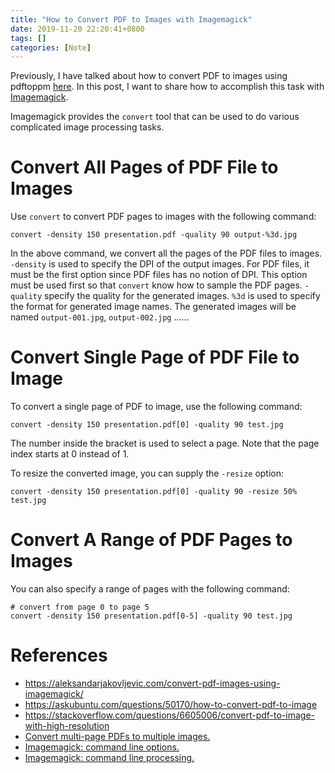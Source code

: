 ```yaml
---
title: "How to Convert PDF to Images with Imagemagick"
date: 2019-11-20 22:20:41+0800
tags: []
categories: [Note]
---
```


Previously, I have talked about how to convert PDF to images using pdftoppm
[here](https://jdhao.github.io/2019/11/14/convert_pdf_to_images_pdftoppm/).
In this post, I want to share how to accomplish this task with
[Imagemagick](https://imagemagick.org/index.php).

<!--more-->

Imagemagick provides the `convert` tool that can be used to do various
complicated image processing tasks.

# Convert All Pages of PDF File to Images

Use `convert` to convert PDF pages to images with the following command:

```
convert -density 150 presentation.pdf -quality 90 output-%3d.jpg
```

In the above command, we convert all the pages of the PDF files to images.
`-density` is used to specify the DPI of the output images. For PDF files, it
must be the first option since PDF files has no notion of DPI. This option must
be used first so that `convert` know how to sample the PDF pages. `-quality`
specify the quality for the generated images.  `%3d` is used to specify the
format for generated image names. The generated images will be named
`output-001.jpg`, `output-002.jpg` ......

# Convert Single Page of PDF File to Image

To convert a single page of PDF to image, use the following command:

```
convert -density 150 presentation.pdf[0] -quality 90 test.jpg
```

The number inside the bracket is used to select a page. Note that the page
index starts at 0 instead of 1.

To resize the converted image, you can supply the `-resize` option:

```
convert -density 150 presentation.pdf[0] -quality 90 -resize 50% test.jpg
```

# Convert A Range of PDF Pages to Images

You can also specify a range of pages with the following command:

```
# convert from page 0 to page 5
convert -density 150 presentation.pdf[0-5] -quality 90 test.jpg
```

# References

+ https://aleksandarjakovljevic.com/convert-pdf-images-using-imagemagick/
+ https://askubuntu.com/questions/50170/how-to-convert-pdf-to-image
+ https://stackoverflow.com/questions/6605006/convert-pdf-to-image-with-high-resolution
+ [Convert multi-page PDFs to multiple images.](https://stackoverflow.com/a/24520738/6064933)
+ [Imagemagick: command line options.](https://imagemagick.org/script/command-line-options.php)
+ [Imagemagick: command line processing.](https://imagemagick.org/script/command-line-processing.php)
